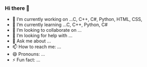 ### Hi there 👋


- 🔭 I’m currently working on ...C, C++, C#, Python, HTML, CSS,
- 🌱 I’m currently learning ...C, C++, Python, C#
- 👯 I’m looking to collaborate on ...
- 🤔 I’m looking for help with ...
- 💬 Ask me about ...
- 📫 How to reach me: ...
- 😄 Pronouns: ...
- ⚡ Fun fact: ...
